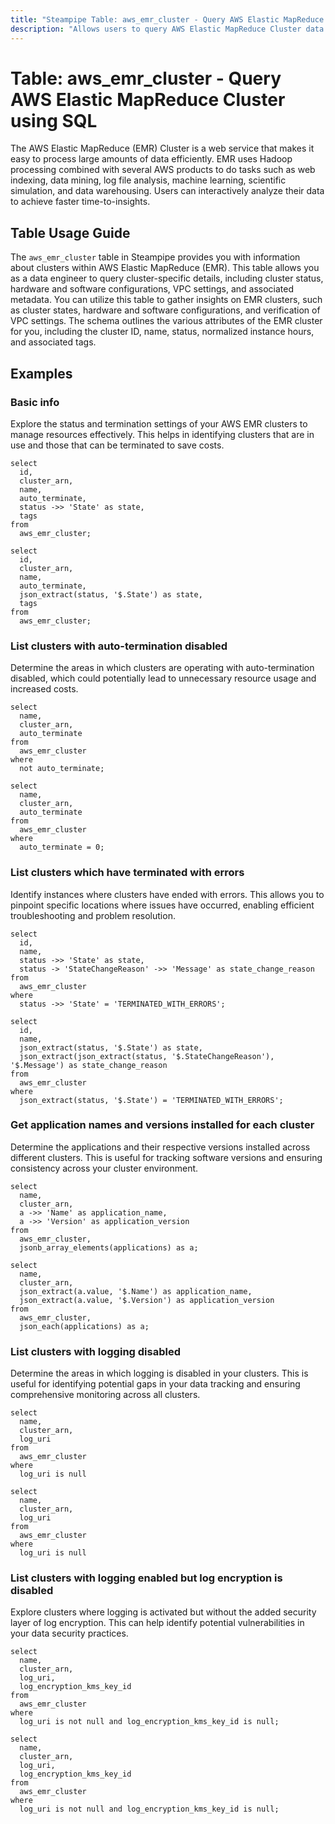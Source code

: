 ```yaml
---
title: "Steampipe Table: aws_emr_cluster - Query AWS Elastic MapReduce Cluster using SQL"
description: "Allows users to query AWS Elastic MapReduce Cluster data."
---
```


# Table: aws_emr_cluster - Query AWS Elastic MapReduce Cluster using SQL

The AWS Elastic MapReduce (EMR) Cluster is a web service that makes it easy to process large amounts of data efficiently. EMR uses Hadoop processing combined with several AWS products to do tasks such as web indexing, data mining, log file analysis, machine learning, scientific simulation, and data warehousing. Users can interactively analyze their data to achieve faster time-to-insights.

## Table Usage Guide

The `aws_emr_cluster` table in Steampipe provides you with information about clusters within AWS Elastic MapReduce (EMR). This table allows you as a data engineer to query cluster-specific details, including cluster status, hardware and software configurations, VPC settings, and associated metadata. You can utilize this table to gather insights on EMR clusters, such as cluster states, hardware and software configurations, and verification of VPC settings. The schema outlines the various attributes of the EMR cluster for you, including the cluster ID, name, status, normalized instance hours, and associated tags.

## Examples

### Basic info
Explore the status and termination settings of your AWS EMR clusters to manage resources effectively. This helps in identifying clusters that are in use and those that can be terminated to save costs.

```sql+postgres
select
  id,
  cluster_arn,
  name,
  auto_terminate,
  status ->> 'State' as state,
  tags
from
  aws_emr_cluster;
```

```sql+sqlite
select
  id,
  cluster_arn,
  name,
  auto_terminate,
  json_extract(status, '$.State') as state,
  tags
from
  aws_emr_cluster;
```


### List clusters with auto-termination disabled
Determine the areas in which clusters are operating with auto-termination disabled, which could potentially lead to unnecessary resource usage and increased costs.

```sql+postgres
select
  name,
  cluster_arn,
  auto_terminate
from
  aws_emr_cluster
where
  not auto_terminate;
```

```sql+sqlite
select
  name,
  cluster_arn,
  auto_terminate
from
  aws_emr_cluster
where
  auto_terminate = 0;
```


### List clusters which have terminated with errors
Identify instances where clusters have ended with errors. This allows you to pinpoint specific locations where issues have occurred, enabling efficient troubleshooting and problem resolution.

```sql+postgres
select
  id,
  name,
  status ->> 'State' as state,
  status -> 'StateChangeReason' ->> 'Message' as state_change_reason
from
  aws_emr_cluster
where
  status ->> 'State' = 'TERMINATED_WITH_ERRORS';
```

```sql+sqlite
select
  id,
  name,
  json_extract(status, '$.State') as state,
  json_extract(json_extract(status, '$.StateChangeReason'), '$.Message') as state_change_reason
from
  aws_emr_cluster
where
  json_extract(status, '$.State') = 'TERMINATED_WITH_ERRORS';
```


### Get application names and versions installed for each cluster
Determine the applications and their respective versions installed across different clusters. This is useful for tracking software versions and ensuring consistency across your cluster environment.

```sql+postgres
select
  name,
  cluster_arn,
  a ->> 'Name' as application_name,
  a ->> 'Version' as application_version
from
  aws_emr_cluster,
  jsonb_array_elements(applications) as a;
```

```sql+sqlite
select
  name,
  cluster_arn,
  json_extract(a.value, '$.Name') as application_name,
  json_extract(a.value, '$.Version') as application_version
from
  aws_emr_cluster,
  json_each(applications) as a;
```


### List clusters with logging disabled
Determine the areas in which logging is disabled in your clusters. This is useful for identifying potential gaps in your data tracking and ensuring comprehensive monitoring across all clusters.

```sql+postgres
select
  name,
  cluster_arn,
  log_uri
from
  aws_emr_cluster
where
  log_uri is null
```

```sql+sqlite
select
  name,
  cluster_arn,
  log_uri
from
  aws_emr_cluster
where
  log_uri is null
```


### List clusters with logging enabled but log encryption is disabled
Explore clusters where logging is activated but without the added security layer of log encryption. This can help identify potential vulnerabilities in your data security practices.

```sql+postgres
select
  name,
  cluster_arn,
  log_uri,
  log_encryption_kms_key_id
from
  aws_emr_cluster
where
  log_uri is not null and log_encryption_kms_key_id is null;
```

```sql+sqlite
select
  name,
  cluster_arn,
  log_uri,
  log_encryption_kms_key_id
from
  aws_emr_cluster
where
  log_uri is not null and log_encryption_kms_key_id is null;
```